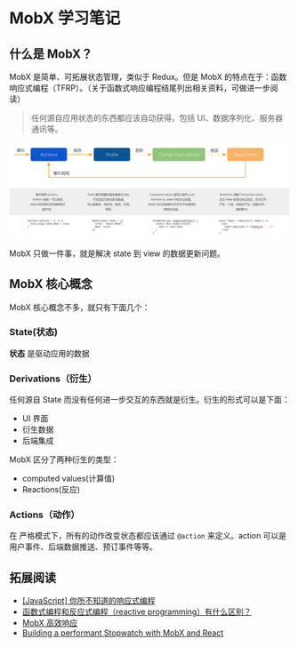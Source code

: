 # MobX 学习笔记
## 什么是 MobX？
MobX 是简单、可拓展状态管理，类似于 Redux。但是 MobX 的特点在于：函数响应式编程（TFRP）。（关于函数式响应编程结尾列出相关资料，可做进一步阅读）
>任何源自应用状态的东西都应该自动获得。包括 UI、数据序列化、服务器通讯等。

![](screenshots/mobx.png)

MobX 只做一件事，就是解决 state 到 view 的数据更新问题。


## MobX 核心概念
MobX 核心概念不多，就只有下面几个：
### State(状态)
**状态** 是驱动应用的数据
### Derivations（衍生）
任何源自 State 而没有任何进一步交互的东西就是衍生。衍生的形式可以是下面：
* UI 界面
* 衍生数据
* 后端集成

MobX 区分了两种衍生的类型：
* computed values(计算值)
* Reactions(反应)

### Actions（动作）
在 严格模式下，所有的动作改变状态都应该通过 `@action` 来定义。action 可以是用户事件、后端数据推送、预订事件等等。


## 拓展阅读
* [[JavaScript] 你所不知道的响应式编程](http://www.jianshu.com/p/5a097172f55a)
* [函数式编程和反应式编程（reactive programming）有什么区别？](https://www.zhihu.com/question/36431501)
* [MobX 高效响应](http://t.cn/RoSl1oO)
* [Building a performant Stopwatch with MobX and React](http://t.cn/R5KszrG)
